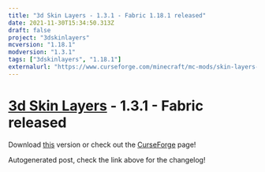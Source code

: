 ```yaml
---
title: "3d Skin Layers - 1.3.1 - Fabric 1.18.1 released"
date: 2021-11-30T15:34:50.313Z
draft: false
project: "3dskinlayers"
mcversion: "1.18.1"
modversion: "1.3.1"
tags: ["3dskinlayers", "1.18.1"]
externalurl: "https://www.curseforge.com/minecraft/mc-mods/skin-layers-3d/files/3541751"
---
```

# [3d Skin Layers](/project/3dskinlayers) - 1.3.1 - Fabric released
Download [this](https://www.curseforge.com/minecraft/mc-mods/skin-layers-3d/files/3541751) version or check out the [CurseForge](https://www.curseforge.com/minecraft/mc-mods/skin-layers-3d) page!

Autogenerated post, check the link above for the changelog!

